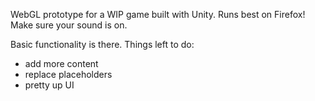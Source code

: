 WebGL prototype for a WIP game built with Unity. Runs best on Firefox! Make sure your sound is on.

Basic functionality is there. Things left to do:
- add more content
- replace placeholders
- pretty up UI
